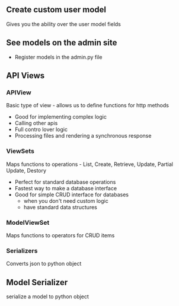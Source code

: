
## Create custom user model
Gives you the ability over the user model fields

## See models on the admin site
* Register models in the admin.py file


## API Views

### APIView
Basic type of view - allows us to define functions for http methods
* Good for implementing complex logic
* Calling other apis
* Full contro lover logic
* Processing files and rendering a synchronous response

### ViewSets
Maps functions to operations - List, Create, Retrieve, Update, Partial Update, Destory
* Perfect for standard database operations
* Fastest way to make a database interface
* Good for simple CRUD interface for databases
    * when you don't need custom logic
    * have standard data structures

### ModelViewSet
Maps functions to operators for CRUD items

### Serializers
Converts json to python object

## Model Serializer
serialize a model to python object